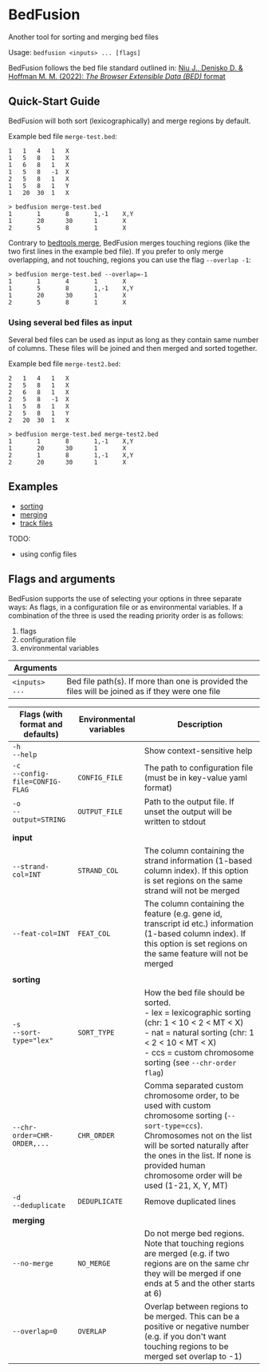 # BedFusion

Another tool for sorting and merging bed files

Usage: `bedfusion <inputs> ... [flags]`

BedFusion follows the bed file standard outlined in: [Niu J., Denisko D. & Hoffman M. M. (2022): *The Browser Extensible Data (BED)* format](https://github.com/samtools/hts-specs/blob/94500cf76f049e898dec7af23097d877fde5894e/BEDv1.pdf)

## Quick-Start Guide

BedFusion will both sort (lexicographically) and merge regions by default. 

Example bed file `merge-test.bed`:

``` text
1	1	4	1	X
1	5	8	1	X
1	6	8	1	X
1	5	8	-1	X
2	5	8	1	X
1	5	8	1	Y
1	20	30	1	X
```

``` shell
> bedfusion merge-test.bed
1       1       8       1,-1    X,Y
1       20      30      1       X
2       5       8       1       X
```

Contrary to [bedtools merge](https://bedtools.readthedocs.io/en/latest/content/tools/merge.html), BedFusion merges touching regions (like the two first lines in the example bed file). If you prefer to only merge overlapping, and not touching, regions you can use the flag `--overlap -1`:

``` shell
> bedfusion merge-test.bed --overlap=-1
1       1       4       1       X
1       5       8       1,-1    X,Y
1       20      30      1       X
2       5       8       1       X
```

### Using several bed files as input

Several bed files can be used as input as long as they contain same number of columns. These files will be joined and then merged and sorted together.

Example bed file `merge-test2.bed`:

``` text
2	1	4	1	X
2	5	8	1	X
2	6	8	1	X
2	5	8	-1	X
1	5	8	1	X
2	5	8	1	Y
2	20	30	1	X
```

``` shell
> bedfusion merge-test.bed merge-test2.bed
1       1       8       1,-1    X,Y
1       20      30      1       X
2       1       8       1,-1    X,Y
2       20      30      1       X

```

## Examples

- [sorting](./docs/sorting.md)
- [merging](./docs/merging.md)
- [track files](./docs/track-files.md)

TODO:
- using config files

## Flags and arguments 

BedFusion supports the use of selecting your options in three separate ways: As flags, in a configuration file or as environmental variables. If a combination of the three is used the reading priority order is as follows: 

1. flags 
2. configuration file 
3. environmental variables


| Arguments      |                                                                                                  |
|----------------|--------------------------------------------------------------------------------------------------|
| `<inputs> ...` | Bed file path(s). If more than one is provided the files will be joined as if they were one file |


| Flags (with format and defaults)    | Environmental variables | Description                                                                                                                                                                                                                                                       |
|-------------------------------------|-------------------------|-------------------------------------------------------------------------------------------------------------------------------------------------------------------------------------------------------------------------------------------------------------------|
| `-h`<br>`--help`                    |                         | Show context-sensitive help                                                                                                                                                                                                                                       |
| `-c`<br>`--config-file=CONFIG-FLAG` | `CONFIG_FILE`           | The path to configuration file (must be in key-value yaml format)                                                                                                                                                                                                 |
| `-o`<br>`--output=STRING`           | `OUTPUT_FILE`           | Path to the output file. If unset the output will be written to stdout                                                                                                                                                                                            |
|                                     |                         |                                                                                                                                                                                                                                                                   |
| **input**                           |                         |                                                                                                                                                                                                                                                                   |
| `--strand-col=INT`                  | `STRAND_COL`            | The column containing the strand information (1-based column index). If this option is set regions on the same strand will not be merged                                                                                                                          |
| `--feat-col=INT`                    | `FEAT_COL`              | The column containing the feature (e.g. gene id, transcript id etc.) information (1-based column index). If this option is set regions on the same feature will not be merged                                                                                     |
|                                     |                         |                                                                                                                                                                                                                                                                   |
| **sorting**                         |                         |                                                                                                                                                                                                                                                                   |
| `-s`<br>`--sort-type="lex"`         | `SORT_TYPE`             | How the bed file should be sorted.<br>- lex = lexicographic sorting (chr: 1 < 10 < 2 < MT < X)<br>- nat = natural sorting (chr: 1 < 2 < 10 < MT < X)<br>- ccs = custom chromosome sorting (see `--chr-order flag`)                                                |
| `--chr-order=CHR-ORDER,...`         | `CHR_ORDER`             | Comma separated custom chromosome order, to be used with custom chromosome sorting (`--sort-type=ccs`). Chromosomes not on the list will be sorted naturally after the ones in the list. If none is provided human chromosome order will be used (1-21, X, Y, MT) |
| `-d`<br>`--deduplicate`             | `DEDUPLICATE`           | Remove duplicated lines                                                                                                                                                                                                                                           |
|                                     |                         |                                                                                                                                                                                                                                                                   |
| **merging**                         |                         |                                                                                                                                                                                                                                                                   |
| `--no-merge`                        | `NO_MERGE`              | Do not merge bed regions. Note that touching regions are merged (e.g. if two regions are on the same chr they will be merged if one ends at 5 and the other starts at 6)                                                                                          |
| `--overlap=0`                       | `OVERLAP`               | Overlap between regions to be merged. This can be a positive or negative number (e.g. if you don't want touching regions to be merged set overlap to -1)                                                                                                          |
